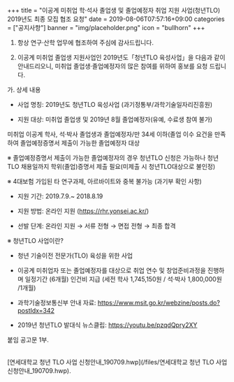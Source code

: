 +++
title = "이공계 미취업 학·석사 졸업생 및 졸업예정자 취업 지원 사업(청년TLO) 2019년도 최종 모집 협조 요청"
date = 2019-08-06T07:57:16+09:00
categories = ["공지사항"]
banner = "img/placeholder.png"
icon = "bullhorn"
+++
<!--more-->

1. 항상 연구·산학 업무에 협조하여 주심에 감사드립니다.



2. 이공계 미취업 졸업생 지원사업인 2019년도「청년TLO 육성사업」을 다음과 같이 안내드리오니, 미취업 졸업생·졸업예정자의 많은 참여를 위하여 홍보를 요청 드립니다.



가. 상세 내용

- 사업 명칭: 2019년도 청년TLO 육성사업 (과기정통부/과학기술일자리진흥원)

- 지원 대상: 미취업 졸업생 및 2019년 8월 졸업예정자(유예, 수료생 참여 불가)


미취업 이공계 학사, 석·박사 졸업생과 졸업예정자/만 34세 이하(졸업 이수 요건을 만족하여 졸업예정증명서 제출이 가능한 졸업예정자 대상

※ 졸업예정증명서 제출이 가능한 졸업예정자의 경우 청년TLO 신청은 가능하나 청년TLO 채용일까지 학위(졸업)증명서 제출 필요(미제출 시 청년TLO대상으로 불인정)

※ 4대보험 가입된 타 연구과제, 아르바이트와 중복 불가능 (과기부 확인 사항)

- 지원 기간: 2019.7.9.~ 2018.8.19

- 지원 방법: 온라인 지원 (https://rhr.yonsei.ac.kr/)

- 선발 단계: 온라인 지원 → 서류 전형 → 면접 전형 → 최종 합격


※ 청년TLO 사업이란?


- 청년 기술이전 전문가(TLO) 육성을 위한 사업

- 이공계 미취업자 또는 졸업예정자를 대상으로 취업 연수 및 창업준비과정을 진행하며 일정기간 (6개월) 인건비 지급 (세전 학사 1,745,150원 / 석·박사 1,800,000원 /1개월)

- 과학기술정보통신부 안내 자료: https://www.msit.go.kr/webzine/posts.do?postIdx=342

- 2019년 청년TLO 발대식 뉴스클립: https://youtu.be/pzqdQpry2XY



붙임 공고문 1부.

<br>
[연세대학교 청년 TLO 사업 신청안내_190709.hwp](/files/연세대학교 청년 TLO 사업 신청안내_190709.hwp).
<br>
